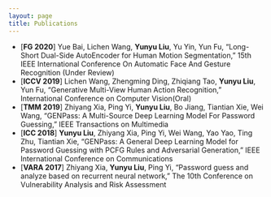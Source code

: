 ```yaml
---
layout: page
title: Publications
---
```


- [**FG 2020**] Yue Bai, Lichen Wang, **Yunyu Liu**, Yu Yin, Yun Fu, “Long-Short Dual-Side AutoEncoder for Human Motion Segmentation,” 15th IEEE International Conference On Automatic Face And Gesture Recognition (Under Review)
- [**ICCV 2019**] Lichen Wang, Zhengming Ding, Zhiqiang Tao, **Yunyu Liu**, Yun Fu, “Generative Multi-View Human Action Recognition,” International Conference on Computer Vision(Oral)
- [**TMM 2019**] Zhiyang Xia, Ping Yi, **Yunyu Liu**, Bo Jiang, Tiantian Xie, Wei Wang, “GENPass: A Multi-Source Deep Learning Model For Password Guessing,” IEEE Transactions on Multimedia
- [**ICC 2018**] **Yunyu Liu**, Zhiyang Xia, Ping Yi, Wei Wang, Yao Yao, Ting Zhu, Tiantian Xie, “GENPass: A General Deep Learning Model for Password Guessing with PCFG Rules and Adversarial Generation,” IEEE International Conference on Communications
- [**VARA 2017**] Zhiyang Xia, **Yunyu Liu**, Ping Yi, “Password guess and analyze based on recurrent neural network,” The 10th Conference on Vulnerability Analysis and Risk Assessment
